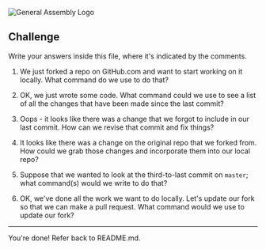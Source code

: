 ![General Assembly Logo](http://i.imgur.com/ke8USTq.png)

## Challenge

Write your answers inside this file, where it's indicated by the comments.

1. We just forked a repo on GitHub.com and want to start working on it locally. What command do we use to do that?

<!-- After you have forked the repo, you have to copy the SSH clone URL. Then, in the command line, you must go to the directory where you would like this new repo. There, you will make sure you're not in another git repo. Once you're safely not in another git repository, you would type 'git clone + the SSH clone URL' to give yourself a local repo to work on. -->

<!-- Answer Ends Here -->

2. OK, we just wrote some code. What command could we use to see a list of all the changes that have been made since the last commit?

<!-- You could use the command 'git status' to see changes that have been made since the last commit. This would show both staged and unstaged changes.  -->

<!-- Answer Ends Here -->

3. Oops - it looks like there was a change that we forgot to include in our last commit. How can we revise that commit and fix things?

<!-- To revise your previous commit, you would use the command 'git commit --amend'. This command would allow you to replace the message of your previous commit with a revised message. If you need to get rid of a prior commit altogether, you would use the command 'git reset --hard commit-name' but this would destroy commits made since this point. -->

<!-- Answer Ends Here -->

4. It looks like there was a change on the original repo that we forked from. How could we grab those changes and incorporate them into our local repo?

<!-- In order to incorporate changes from the original repo into your local repo, you must pull from upstream (the original repo) and merge with your cloned local repo. Then later, you would push your changes to your origin and eventually submit a pull request from the original you forked from. -->

<!-- Answer Ends Here -->

5. Suppose that we wanted to look at the third-to-last commit on `master`; what command(s) would we write to do that?

<!-- To look at the third-to-last commit on 'master', you would use the command 'git checkout master' to make sure you are starting from your last commit. Then you would use 'git checkout HEAD~2' to bring you back two commits, which would leave you at the third-to-last commit. -->

<!-- Answer Ends Here -->

6. OK, we've done all the work we want to do locally. Let's update our fork so that we can make a pull request. What command would we use to update our fork?

<!-- To update our fork, we would first make sure all changes have been committed. Then we would use the command 'git push origin master' to push our changes to our remote repo. -->

<!-- Answer Ends Here -->

<hr>

You're done! Refer back to README.md.
